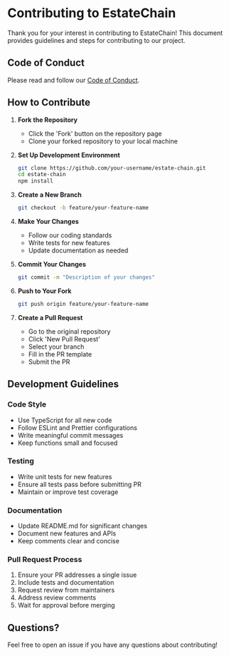 # Contributing to EstateChain

Thank you for your interest in contributing to EstateChain! This document provides guidelines and steps for contributing to our project.

## Code of Conduct

Please read and follow our [Code of Conduct](CODE_OF_CONDUCT.md).

## How to Contribute

1. **Fork the Repository**
   - Click the 'Fork' button on the repository page
   - Clone your forked repository to your local machine

2. **Set Up Development Environment**
   ```bash
   git clone https://github.com/your-username/estate-chain.git
   cd estate-chain
   npm install
   ```

3. **Create a New Branch**
   ```bash
   git checkout -b feature/your-feature-name
   ```

4. **Make Your Changes**
   - Follow our coding standards
   - Write tests for new features
   - Update documentation as needed

5. **Commit Your Changes**
   ```bash
   git commit -m "Description of your changes"
   ```

6. **Push to Your Fork**
   ```bash
   git push origin feature/your-feature-name
   ```

7. **Create a Pull Request**
   - Go to the original repository
   - Click 'New Pull Request'
   - Select your branch
   - Fill in the PR template
   - Submit the PR

## Development Guidelines

### Code Style
- Use TypeScript for all new code
- Follow ESLint and Prettier configurations
- Write meaningful commit messages
- Keep functions small and focused

### Testing
- Write unit tests for new features
- Ensure all tests pass before submitting PR
- Maintain or improve test coverage

### Documentation
- Update README.md for significant changes
- Document new features and APIs
- Keep comments clear and concise

### Pull Request Process
1. Ensure your PR addresses a single issue
2. Include tests and documentation
3. Request review from maintainers
4. Address review comments
5. Wait for approval before merging

## Questions?

Feel free to open an issue if you have any questions about contributing! 